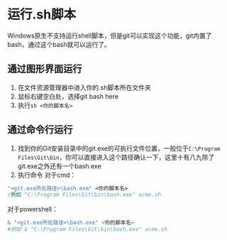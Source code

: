 # 运行.sh脚本
Windows原生不支持运行shell脚本，但是git可以实现这个功能，git内置了bash，通过这个bash就可以运行了。
## 通过图形界面运行
1. 在文件资源管理器中进入你的.sh脚本所在文件夹
2. 鼠标右键空白处，选择git bash here
3. 执行`sh <你的脚本名>`
## 通过命令行运行
1. 找到你的Git安装目录中的git.exe的可执行文件位置，一般位于`C:\Program Files\Git\bin`，你可以直接进入这个路径确认一下，这里十有八九除了git.exe之外还有一个bash.exe
2. 执行命令
对于cmd：
```cmd
"<git.exe所在路径>\bash.exe" <你的脚本名>
:例如 "C:\Program Files\Git\bin\bash.exe" acme.sh
```
对于powershell：
```powershell
& "<git.exe所在路径>\bash.exe" <你的脚本名>
#例如 & "C:\Program Files\Git\bin\bash.exe" acme.sh
```
